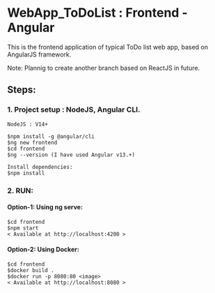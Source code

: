 # WebApp_ToDoList : Frontend - Angular

This is the frontend application of typical ToDo list web app, based on AngularJS framework. 

Note: Plannig to create another branch based on ReactJS in future.

## Steps:

### 1. Project setup : NodeJS, Angular CLI.
    NodeJS : V14+

    $npm install -g @angular/cli
    $ng new frontend
    $cd frontend
    $ng --version (I have used Angular v13.+)

    Install dependencies:
    $npm install

### 2. RUN:

#### Option-1: Using ng serve:
    $cd frontend
    $npm start
    < Available at http://localhost:4200 >
    
#### Option-2: Using Docker:
    $cd frontend
    $docker build .
    $docker run -p 8080:80 <image>
    < Available at http://localhost:8080 >